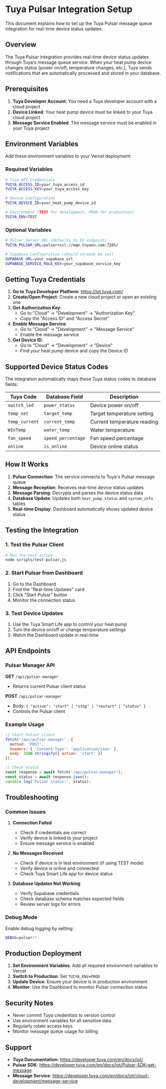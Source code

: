 # Tuya Pulsar Integration Setup

This document explains how to set up the Tuya Pulsar message queue integration for real-time device status updates.

## Overview

The Tuya Pulsar integration provides real-time device status updates through Tuya's message queue service. When your heat pump device changes status (power on/off, temperature changes, etc.), Tuya sends notifications that are automatically processed and stored in your database.

## Prerequisites

1. **Tuya Developer Account**: You need a Tuya developer account with a cloud project
2. **Device Linked**: Your heat pump device must be linked to your Tuya cloud project
3. **Message Service Enabled**: The message service must be enabled in your Tuya project

## Environment Variables

Add these environment variables to your Vercel deployment:

### Required Variables

```bash
# Tuya API Credentials
TUIYA_ACCESS_ID=your_tuya_access_id
TUIYA_ACCESS_KEY=your_tuya_access_key

# Device Configuration
TUIYA_DEVICE_ID=your_heat_pump_device_id

# Environment (TEST for development, PROD for production)
TUIYA_ENV=TEST
```

### Optional Variables

```bash
# Pulsar Server URL (defaults to EU endpoint)
TUIYA_PULSAR_URL=pulsar+ssl://mqe.tuyaeu.com:7285/

# Supabase Configuration (should already be set)
SUPABASE_URL=your_supabase_url
SUPABASE_SERVICE_ROLE_KEY=your_supabase_service_key
```

## Getting Tuya Credentials

1. **Go to Tuya Developer Platform**: https://iot.tuya.com/
2. **Create/Open Project**: Create a new cloud project or open an existing one
3. **Get Authorization Key**: 
   - Go to "Cloud" → "Development" → "Authorization Key"
   - Copy the "Access ID" and "Access Secret"
4. **Enable Message Service**:
   - Go to "Cloud" → "Development" → "Message Service"
   - Enable the message service
5. **Get Device ID**:
   - Go to "Cloud" → "Development" → "Device"
   - Find your heat pump device and copy the Device ID

## Supported Device Status Codes

The integration automatically maps these Tuya status codes to database fields:

| Tuya Code | Database Field | Description |
|-----------|----------------|-------------|
| `switch_led` | `power_status` | Device power on/off |
| `temp_set` | `target_temp` | Target temperature setting |
| `temp_current` | `current_temp` | Current temperature reading |
| `WInTemp` | `water_temp` | Water temperature |
| `fan_speed` | `speed_percentage` | Fan speed percentage |
| `online` | `is_online` | Device online status |

## How It Works

1. **Pulsar Connection**: The service connects to Tuya's Pulsar message queue
2. **Message Reception**: Receives real-time device status updates
3. **Message Parsing**: Decrypts and parses the device status data
4. **Database Update**: Updates both `heat_pump_status` and `system_info` tables
5. **Real-time Display**: Dashboard automatically shows updated device status

## Testing the Integration

### 1. Test the Pulsar Client

```bash
# Run the test script
node scripts/test-pulsar.js
```

### 2. Start Pulsar from Dashboard

1. Go to the Dashboard
2. Find the "Real-time Updates" card
3. Click "Start Pulsar" button
4. Monitor the connection status

### 3. Test Device Updates

1. Use the Tuya Smart Life app to control your heat pump
2. Turn the device on/off or change temperature settings
3. Watch the Dashboard update in real-time

## API Endpoints

### Pulsar Manager API

**GET** `/api/pulsar-manager`
- Returns current Pulsar client status

**POST** `/api/pulsar-manager`
- Body: `{ "action": "start" | "stop" | "restart" | "status" }`
- Controls the Pulsar client

### Example Usage

```javascript
// Start Pulsar client
fetch('/api/pulsar-manager', {
  method: 'POST',
  headers: { 'Content-Type': 'application/json' },
  body: JSON.stringify({ action: 'start' })
});

// Check status
const response = await fetch('/api/pulsar-manager');
const status = await response.json();
console.log('Pulsar status:', status);
```

## Troubleshooting

### Common Issues

1. **Connection Failed**
   - Check if credentials are correct
   - Verify device is linked to your project
   - Ensure message service is enabled

2. **No Messages Received**
   - Check if device is in test environment (if using TEST mode)
   - Verify device is online and connected
   - Check Tuya Smart Life app for device status

3. **Database Updates Not Working**
   - Verify Supabase credentials
   - Check database schema matches expected fields
   - Review server logs for errors

### Debug Mode

Enable debug logging by setting:
```bash
DEBUG=pulsar:*
```

## Production Deployment

1. **Set Environment Variables**: Add all required environment variables to Vercel
2. **Switch to Production**: Set `TUIYA_ENV=PROD`
3. **Update Device**: Ensure your device is in production environment
4. **Monitor**: Use the Dashboard to monitor Pulsar connection status

## Security Notes

- Never commit Tuya credentials to version control
- Use environment variables for all sensitive data
- Regularly rotate access keys
- Monitor message queue usage for billing

## Support

- **Tuya Documentation**: https://developer.tuya.com/en/docs/iot/
- **Pulsar SDK**: https://developer.tuya.com/en/docs/iot/Pulsar-SDK-get-message
- **Message Service**: https://developer.tuya.com/en/docs/iot/cloud-development/message-service

